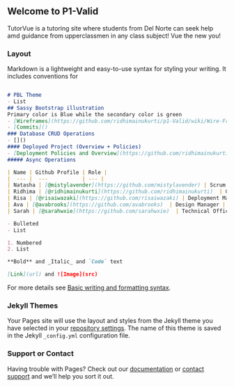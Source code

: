 ## Welcome to P1-Valid 

TutorVue is a tutoring site where students from Del Norte can seek help amd guidance from upperclassmen in any class subject! Vue the new you!


### Layout

Markdown is a lightweight and easy-to-use syntax for styling your writing. It includes conventions for

```markdown

# PBL Theme
- List
## Sassy Bootstrap illustration 
Primary color is Blue while the secondary color is green 
- [Wireframes](https://github.com/ridhimainukurti/p1-Valid/wiki/Wire-Frames)
- [Commits]()
### Database CRUD Operations
- []()
#### Deployed Project (Overview + Policies) 
- [Deployment Policies and Overview](https://github.com/ridhimainukurti/p1-Valid/wiki/Deployment-Guide) 
##### Async Operations 

| Name | Github Profile | Role |
|  --- |  ---           | --- |
| Natasha | [@mistylavender](https://github.com/mistylavender) | Scrum Master | 
| Ridhima | [@ridhimainukurti](https://github.com/ridhimainukurti)  | Github Admin |
| Risa | [@risaiwazaki](https://github.com/risaiwazaki) | Deployment Manager |
| Ava | [@avabrooks](https://github.com/avabrooks)  | Design Manager | 
| Sarah | [@sarahwxie](https://github.com/sarahwxie)  | Technical Officer|

- Bulleted
- List

1. Numbered
2. List

**Bold** and _Italic_ and `Code` text

[Link](url) and ![Image](src)
```

For more details see [Basic writing and formatting syntax](https://docs.github.com/en/github/writing-on-github/getting-started-with-writing-and-formatting-on-github/basic-writing-and-formatting-syntax).

### Jekyll Themes

Your Pages site will use the layout and styles from the Jekyll theme you have selected in your [repository settings](https://github.com/ridhimainukurti/p1-Valid/settings/pages). The name of this theme is saved in the Jekyll `_config.yml` configuration file.

### Support or Contact

Having trouble with Pages? Check out our [documentation](https://docs.github.com/categories/github-pages-basics/) or [contact support](https://support.github.com/contact) and we’ll help you sort it out.
